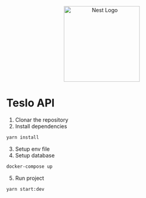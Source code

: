 <p align="center">
  <a href="http://nestjs.com/" target="blank"><img src="https://nestjs.com/img/logo-small.svg" width="200" alt="Nest Logo" /></a>
</p>

# Teslo API

1. Clonar the repository
2. Install dependencies
```bash
yarn install
```
3. Setup env file
4. Setup database
```bash
docker-compose up
```
5. Run project
```bash
yarn start:dev
```
